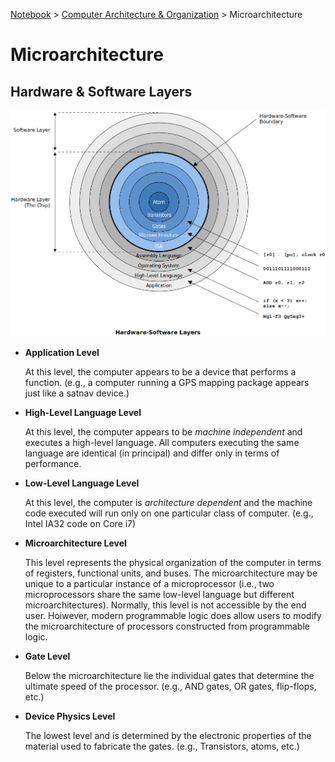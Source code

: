 <a href="../">Notebook</a> > <a href="./">Computer Architecture & Organization</a> > Microarchitecture

# Microarchitecture



## Hardware & Software Layers



<img src="./img/hardware-software-layers.png" alt="hardware-software-layers" width="900">



* **Application Level**

  At this level, the computer appears to be a device that performs a function. (e.g., a computer running a GPS mapping package appears just like a satnav device.)

* **High-Level Language Level**

  At this level, the computer appears to be *machine independent* and executes a high-level language. All computers executing the same language are identical (in principal) and differ only in terms of performance.

* **Low-Level Language Level**

  At this level, the computer is *architecture dependent* and the machine code executed will run only on one particular class of computer. (e.g., Intel IA32 code on Core i7)

* **Microarchitecture Level** 

  This level represents the physical organization of the computer in terms of registers, functional units, and buses. The microarchitecture may be unique to a particular instance of a microprocessor (i.e., two microprocessors share the same low-level language but different microarchitectures). Normally, this level is not accessible by the end user. Hoiwever, modern programmable logic does allow users to modify the microarchitecture of processors constructed from programmable logic.

* **Gate Level**

  Below the microarchitecture lie the individual gates that determine the ultimate speed of the processor. (e.g., AND gates, OR gates, flip-flops, etc.)

* **Device Physics Level**

  The lowest level and is determined by the electronic properties of the material used to fabricate the gates. (e.g., Transistors, atoms, etc.)